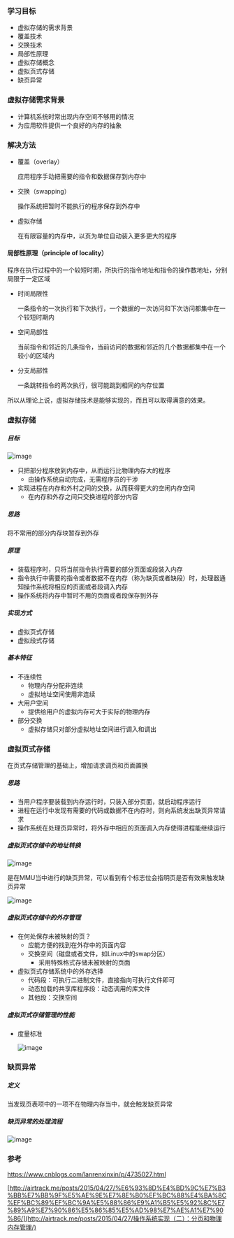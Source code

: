 ### 学习目标

- 虚拟存储的需求背景
- 覆盖技术
- 交换技术
- 局部性原理
- 虚拟存储概念
- 虚拟页式存储
- 缺页异常



### 虚拟存储需求背景

- 计算机系统时常出现内存空间不够用的情况
- 为应用软件提供一个良好的内存的抽象



### 解决方法

- 覆盖（overlay）

  应用程序手动把需要的指令和数据保存到内存中

- 交换（swapping）

  操作系统把暂时不能执行的程序保存到外存中

- 虚拟存储

  在有限容量的内存中，以页为单位自动装入更多更大的程序



#### 局部性原理（principle of locality）

程序在执行过程中的一个较短时期，所执行的指令地址和指令的操作数地址，分别局限于一定区域

- 时间局限性

  一条指令的一次执行和下次执行，一个数据的一次访问和下次访问都集中在一个较短时期内

- 空间局部性

  当前指令和邻近的几条指令，当前访问的数据和邻近的几个数据都集中在一个较小的区域内

- 分支局部性

  一条跳转指令的两次执行，很可能跳到相同的内存位置

所以从理论上说，虚拟存储技术是能够实现的，而且可以取得满意的效果。



### 虚拟存储

##### 目标

![image](https://ws3.sinaimg.cn/large/005wgNfbgy1g5fvl2ruehj30g90570uf.jpg)

- 只把部分程序放到内存中，从而运行比物理内存大的程序
  - 由操作系统自动完成，无需程序员的干涉
- 实现进程在内存和外村之间的交换，从而获得更大的空闲内存空间
  - 在内存和外存之间只交换进程的部分内容



##### 思路

将不常用的部分内存块暂存到外存



##### 原理

- 装载程序时，只将当前指令执行需要的部分页面或段装入内存
- 指令执行中需要的指令或者数据不在内存（称为缺页或者缺段）时，处理器通知操作系统将相应的页面或者段调入内存
- 操作系统将内存中暂时不用的页面或者段保存到外存



##### 实现方式

- 虚拟页式存储
- 虚拟段式存储



##### 基本特征

- 不连续性
  - 物理内存分配非连续
  - 虚拟地址空间使用非连续
- 大用户空间
  - 提供给用户的虚拟内存可大于实际的物理内存
- 部分交换
  - 虚拟存储只对部分虚拟地址空间进行调入和调出



### 虚拟页式存储

在页式存储管理的基础上，增加请求调页和页面置换



##### 思路

- 当用户程序要装载到内存运行时，只装入部分页面，就启动程序运行
- 进程在运行中发现有需要的代码或数据不在内存时，则向系统发出缺页异常请求
- 操作系统在处理页异常时，将外存中相应的页面调入内存使得进程能继续运行



##### 虚拟页式存储中的地址转换

![image](https://ws1.sinaimg.cn/large/005wgNfbgy1g5fx1mc2k9j31200s04ik.jpg)

是在MMU当中进行的缺页异常，可以看到有个标志位会指明页是否有效来触发缺页异常

![image](https://wiki.osdev.org/images/9/9b/Page_table.png)



##### 虚拟页式存储中的外存管理

- 在何处保存未被映射的页？
  - 应能方便的找到在外存中的页面内容
  - 交换空间（磁盘或者文件，如Linux中的swap分区）
    - 采用特殊格式存储未被映射的页面
- 虚拟页式存储系统中的外存选择
  - 代码段：可执行二进制文件，直接指向可执行文件即可
  - 动态加载的共享库程序段：动态调用的库文件
  - 其他段：交换空间



##### 虚拟页式存储管理的性能

- 度量标准

  ![image](https://ws2.sinaimg.cn/large/005wgNfbgy1g5fxpbvhx0j31ds0oyx0p.jpg)



### 缺页异常

##### 定义

当发现页表项中的一项不在物理内存当中，就会触发缺页异常



##### 缺页异常的处理流程

![image](https://ws4.sinaimg.cn/large/005wgNfbgy1g5fxistuezj312v0nqax2.jpg)





### 参考

https://www.cnblogs.com/lanrenxinxin/p/4735027.html

[http://airtrack.me/posts/2015/04/27/%E6%93%8D%E4%BD%9C%E7%B3%BB%E7%BB%9F%E5%AE%9E%E7%8E%B0%EF%BC%88%E4%BA%8C%EF%BC%89%EF%BC%9A%E5%88%86%E9%A1%B5%E5%92%8C%E7%89%A9%E7%90%86%E5%86%85%E5%AD%98%E7%AE%A1%E7%90%86/](http://airtrack.me/posts/2015/04/27/操作系统实现（二）：分页和物理内存管理/)